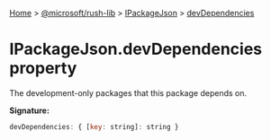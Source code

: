 [Home](./index) &gt; [@microsoft/rush-lib](rush-lib.md) &gt; [IPackageJson](rush-lib.ipackagejson.md) &gt; [devDependencies](rush-lib.ipackagejson.devdependencies.md)

# IPackageJson.devDependencies property

The development-only packages that this package depends on.

**Signature:**
```javascript
devDependencies: { [key: string]: string }
```
